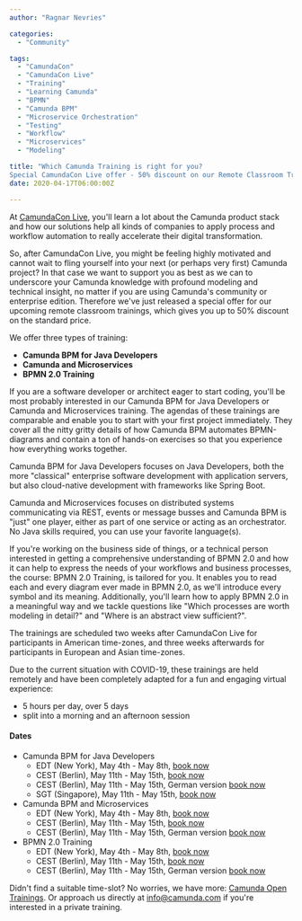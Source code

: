 ```yaml
---
author: "Ragnar Nevries"

categories:
  - "Community"

tags:
  - "CamundaCon"
  - "CamundaCon Live"
  - "Training"
  - "Learning Camunda"
  - "BPMN"
  - "Camunda BPM"
  - "Microservice Orchestration"
  - "Testing"
  - "Workflow"
  - "Microservices"
  - "Modeling"

title: "Which Camunda Training is right for you? 
Special CamundaCon Live offer - 50% discount on our Remote Classroom Trainings"
date: 2020-04-17T06:00:00Z

---
```


At [CamundaCon Live](https://www.camundacon.com/live/), you'll learn a lot about the Camunda product stack and how our solutions help all kinds of companies to apply process and workflow automation to really accelerate their digital transformation.

So, after CamundaCon Live, you might be feeling highly motivated and cannot wait to fling yourself into your next (or perhaps very first) Camunda project?
In that case we want to support you as best as we can to underscore your Camunda knowledge with profound modeling and technical insight, no matter if you are using Camunda's community or enterprise edition.
Therefore we've just released a special offer for our upcoming remote classroom trainings, which gives you up to 50% discount on the standard price.

<!--more-->

We offer three types of training:

- **Camunda BPM for Java Developers**
- **Camunda and Microservices**
- **BPMN 2.0 Training**

If you are a software developer or architect eager to start coding, you'll be most probably interested in our Camunda BPM for Java Developers or Camunda and Microservices training. The agendas of these trainings are comparable and enable you to start with your first project immediately. They cover all the nitty gritty details of how Camunda BPM automates BPMN-diagrams and contain a ton of hands-on exercises so that you experience how everything works together.

Camunda BPM for Java Developers focuses on Java Developers, both the more "classical" enterprise software development with application servers, but also cloud-native development with frameworks like Spring Boot.

Camunda and Microservices focuses on distributed systems communicating via REST, events or message busses and Camunda BPM is "just" one player, either as part of one service or acting as an orchestrator.
No Java skills required, you can use your favorite language(s).

If you're working on the business side of things, or a technical person interested in getting a comprehensive understanding of BPMN 2.0 and how it can help to express the needs of your workflows and business processes, the course: BPMN 2.0 Training, is tailored for you.
It enables you to read each and every diagram ever made in BPMN 2.0, as we'll introduce every symbol and its meaning.
Additionally, you'll learn how to apply BPMN 2.0 in a meaningful way and we tackle questions like "Which processes are worth modeling in detail?" and "Where is an abstract view sufficient?".

The trainings are scheduled two weeks after CamundaCon Live for participants in American time-zones, and three weeks afterwards for participants in European and Asian time-zones.

Due to the current situation with COVID-19, these trainings are held remotely and have been completely adapted for a fun and engaging virtual experience:

- 5 hours per day, over 5 days
- split into a morning and an afternoon session

#### Dates

- Camunda BPM for Java Developers
  - EDT (New York), May 4th - May 8th, [book now](https://www.eventbrite.com/e/camunda-bpm-for-java-developers-remote-tickets-101328981712)
  - CEST (Berlin), May 11th - May 15th, [book now](https://www.eventbrite.com/e/camunda-bpm-for-java-developers-remote-tickets-101310368038)
  - CEST (Berlin), May 11th - May 15th, German version [book now](https://www.eventbrite.com/e/camunda-bpm-fur-java-entwickler-remote-tickets-82794583829)
  - SGT (Singapore), May 11th - May 15th, [book now](https://www.eventbrite.com/e/camunda-bpm-for-java-developers-remote-tickets-101317336882)
- Camunda BPM and Microservices
  - EDT (New York), May 4th - May 8th, [book now](https://www.eventbrite.com/e/camunda-bpm-and-microservices-remote-tickets-101332606554)
  - CEST (Berlin), May 11th - May 15th, [book now](https://www.eventbrite.com/e/camunda-bpm-and-microservices-remote-tickets-102901697748)
  - CEST (Berlin), May 11th - May 15th, German version [book now](https://www.eventbrite.com/e/camunda-bpm-in-microservice-umgebungen-remote-tickets-101313393086)
- BPMN 2.0 Training
  - EDT (New York), May 4th - May 8th, [book now](https://www.eventbrite.com/e/bpmn-20-training-tickets-94153051311)
  - CEST (Berlin), May 11th - May 15th, [book now](https://www.eventbrite.com/e/bpmn-20-training-remote-tickets-102898676712)
  - CEST (Berlin), May 11th - May 15th, German version [book now](https://www.eventbrite.com/e/praxiskurs-bpmn-20-remote-tickets-82796507583)

Didn't find a suitable time-slot?
No worries, we have more: [Camunda Open Trainings](https://camunda.com/services/training/).
Or approach us directly at info@camunda.com if you're interested in a private training.
